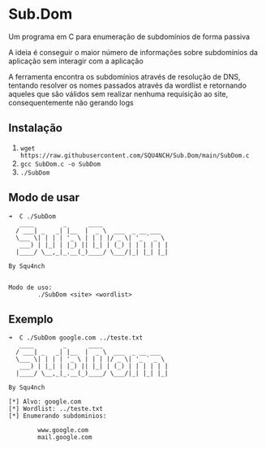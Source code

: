 # Sub.Dom
Um programa em C para enumeração de subdomínios de forma passiva

A ideia é conseguir o maior número de informações sobre subdomínios da aplicação sem interagir com a aplicação

A ferramenta encontra os subdomínios através de resolução de DNS, tentando resolver os nomes passados através da wordlist e retornando aqueles que são válidos sem realizar nenhuma requisição ao site, consequentemente não gerando logs

## Instalação

1) `` wget https://raw.githubusercontent.com/SQU4NCH/Sub.Dom/main/SubDom.c ``
2) `` gcc SubDom.c -o SubDom ``
3) `` ./SubDom ``

## Modo de usar

```
➜  C ./SubDom
   ____        _      ____
  / ___| _   _| |__  |  _ \  ___  _ __ ___
  \___ \| | | | '_ \ | | | |/ _ \| '_ ` _ \
   ___) | |_| | |_) || |_| | (_) | | | | | |
  |____/ \__,_|_.__(_)____/ \___/|_| |_| |_|

By Squ4nch


Modo de uso:
        ./SubDom <site> <wordlist>
```

## Exemplo

```
➜  C ./SubDom google.com ../teste.txt
   ____        _      ____
  / ___| _   _| |__  |  _ \  ___  _ __ ___
  \___ \| | | | '_ \ | | | |/ _ \| '_ ` _ \
   ___) | |_| | |_) || |_| | (_) | | | | | |
  |____/ \__,_|_.__(_)____/ \___/|_| |_| |_|

By Squ4nch

[*] Alvo: google.com
[*] Wordlist: ../teste.txt
[*] Enumerando subdominios:

        www.google.com
        mail.google.com
```
